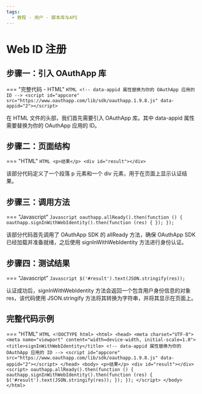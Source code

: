 ```yaml
---
tags:
  - 教程 - 用户 - 脚本库与API
---
```


# Web ID 注册


## 步骤一：引入 OAuthApp 库
=== "完整代码 - HTML"
    ```HTML
    <!-- data-appid 属性替换为你的 OAuthApp 应用的 ID -->
    <script id="appcore" src="https://www.oauthapp.com/lib/sdk/oauthapp.1.9.8.js" data-appid="2"></script>
    ```

在 HTML 文件的头部，我们首先需要引入 OAuthApp 库。其中 data-appid 属性需要替换为你的 OAuthApp 应用的 ID。


## 步骤二：页面结构
=== "HTML"
    ```HTML
        <p>结果</p>
        <div id="result"></div>
    ```

该部分代码定义了一个段落 p 元素和一个 div 元素，用于在页面上显示认证结果。

## 步骤三：调用方法

=== "Javascript"
    ```Javascript
    oauthapp.allReady().then(function () {
        oauthapp.signInWithWebIdentity().then(function (res) {
        });
    });
    ```

该部分代码首先调用了 OAuthApp SDK 的 allReady 方法，确保 OAuthApp SDK 已经加载并准备就绪，之后使用 signInWithWebIdentity 方法进行身份认证。



## 步骤四：测试结果

=== "Javascript"
    ```Javascript
    $('#result').text(JSON.stringify(res));
    ```

认证成功后，signInWithWebIdentity 方法会返回一个包含用户身份信息的对象 res，该代码使用 JSON.stringify 方法将其转换为字符串，并将其显示在页面上。


## 完整代码示例

=== "HTML"
    ```HTML
    <!DOCTYPE html>
    <html>
    <head>
        <meta charset="UTF-8">
        <meta name="viewport" content="width=device-width, initial-scale=1.0">
        <title>signInWithWebIdentity</title>
        <!-- data-appid 属性替换为你的 OAuthApp 应用的 ID -->
        <script id="appcore" src="https://www.oauthapp.com/lib/sdk/oauthapp.1.9.8.js" data-appid="2"></script>
    </head>
    <body>
        <p>结果</p>
        <div id="result"></div>
        <script>
            oauthapp.allReady().then(function () {
                oauthapp.signInWithWebIdentity().then(function (res) {
                    $('#result').text(JSON.stringify(res));
                });
            });
        </script>
    </body>
    </html>
    ```


